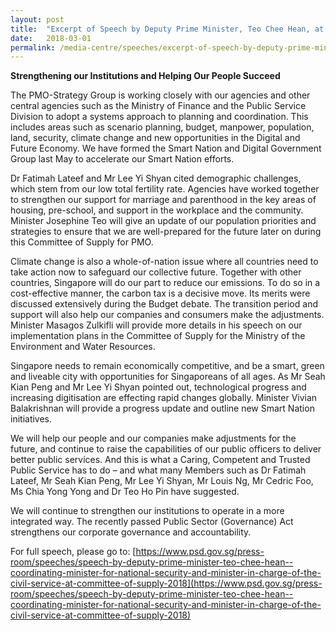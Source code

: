 ```yaml
---
layout: post
title:  "Excerpt of Speech by Deputy Prime Minister, Teo Chee Hean, at Committee of Supply 2018"
date:   2018-03-01
permalink: /media-centre/speeches/excerpt-of-speech-by-deputy-prime-minister-teo-chee-hean-at-committee-of-supply-2018/
---
```


**Strengthening our Institutions and Helping Our People Succeed** 

The PMO-Strategy Group is working closely with our agencies and other central agencies such as the Ministry of Finance and the Public Service Division to adopt a systems approach to planning and coordination. This includes areas such as scenario planning, budget, manpower, population, land, security, climate change and new opportunities in the Digital and Future Economy. We have formed the Smart Nation and Digital Government Group last May to accelerate our Smart Nation efforts. 

Dr Fatimah Lateef and Mr Lee Yi Shyan cited demographic challenges, which stem from our low total fertility rate.  Agencies have worked together to strengthen our support for marriage and parenthood in the key areas of housing, pre-school, and support in the workplace and the community. Minister Josephine Teo will give an update of our population priorities and strategies to ensure that we are well-prepared for the future later on during this Committee of Supply for PMO.

Climate change is also a whole-of-nation issue where all countries need to take action now to safeguard our collective future.  Together with other countries, Singapore will do our part to reduce our emissions. To do so in a cost-effective manner, the carbon tax is a decisive move. Its merits were discussed extensively during the Budget debate. The transition period and support will also help our companies and consumers make the adjustments. Minister Masagos Zulkifli will provide more details in his speech on our implementation plans in the Committee of Supply for the Ministry of the Environment and Water Resources. 

Singapore needs to remain economically competitive, and be a smart, green and liveable city with opportunities for Singaporeans of all ages. As Mr Seah Kian Peng and Mr Lee Yi Shyan pointed out, technological progress and increasing digitisation are effecting rapid changes globally. Minister Vivian Balakrishnan will provide a progress update and outline new Smart Nation initiatives.

We will help our people and our companies make adjustments for the future, and continue to raise the capabilities of our public officers to deliver better public services. And this is what a Caring, Competent and Trusted Public Service has to do – and what many Members such as Dr Fatimah Lateef, Mr Seah Kian Peng, Mr Lee Yi Shyan, Mr Louis Ng, Mr Cedric Foo, Ms Chia Yong Yong and Dr Teo Ho Pin have suggested.

We will continue to strengthen our institutions to operate in a more integrated way. The recently passed Public Sector (Governance) Act strengthens our corporate governance and accountability. 

For full speech, please go to: [https://www.psd.gov.sg/press-room/speeches/speech-by-deputy-prime-minister-teo-chee-hean--coordinating-minister-for-national-security-and-minister-in-charge-of-the-civil-service-at-committee-of-supply-2018](https://www.psd.gov.sg/press-room/speeches/speech-by-deputy-prime-minister-teo-chee-hean--coordinating-minister-for-national-security-and-minister-in-charge-of-the-civil-service-at-committee-of-supply-2018)

